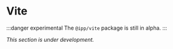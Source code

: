 # Vite

:::danger experimental
The `@ipp/vite` package is still in alpha.
:::

_This section is under development._
